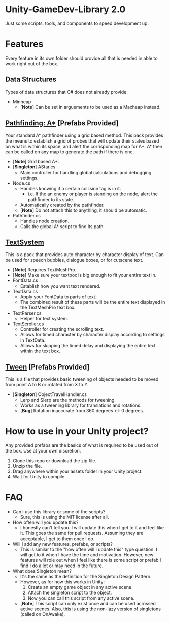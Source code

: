 # Unity-GameDev-Library 2.0
Just some scripts, tools, and components to speed development up.

# Features
Every feature in its own folder should provide all that is needed in able to work right out of the box.

## Data Structures
Types of data structures that C# does not already provide.
- Minheap
    - [**Note**] Can be set in arguements to be used as a Maxheap instead.

## [Pathfinding: A*](https://github.com/JerenRaquel/Unity-GameDev-Library/blob/master/Astar/README.md) [**Prefabs Provided**]
Your standard A* pathfinder using a grid based method. This pack provides the means to establish a grid of probes that will update their states based on what is within its space, and alert the corrisponding map for A*. A* then can be called on any map to generate the path if there is one.
- [**Note**] Grid based A*.
- [**Singleton**] AStar.cs
    - Main controller for handling global calculations and debugging settings.
- Node.cs
    - Handles knowing if a certain collision tag is in it.
        - i.e. If the an enemy or player is standing on the node, alert the pathfinder to its state.
    - Automatically created by the pathfinder.
    - [**Note**] Do not attach this to anything, it should be automatic.
- Pathfinder.cs
    - Handles node creation.
    - Calls the global A* script to find its path.

## [TextSystem](https://github.com/JerenRaquel/Unity-GameDev-Library/blob/master/Text%20Scroller/README.md)
This is a pack that provides auto character by character display of text. Can be used for speech bubbles, dialogue boxes, or for cutscene text.
- [**Note**] Requires TextMeshPro.
- [**Note**] Make sure your textbox is big enough to fit your entire text in.
- FontData.cs
    - Establish how you want text rendered.
- TextData.cs
    - Apply your FontData to parts of text.
    - The combined result of these parts will be the entire text displayed in the TextMeshPro text box.
- TextParser.cs
    - Helper for text system.
- TextScroller.cs
    - Controller for creating the scrolling text.
    - Allows for timed character by character display according to settings in TextData.
    - Allows for skipping the timed delay and displaying the entire text within the text box.

## [Tween](https://github.com/JerenRaquel/Unity-GameDev-Library/blob/master/Tween/README.md) [**Prefabs Provided**]
This is a file that provides basic tweening of objects needed to be moved from point A to B or rotated from X to Y.
- [**Singleton**] ObjectTravelHandler.cs
    - Lerp and Slerp are the methods for tweening.
    - Works as a tweening library for translations and rotations.
    - [**Bug**] Rotation inaccurate from 360 degrees <-> 0 degrees.

# How to use in your Unity project?
Any provided prefabs are the basics of what is required to be used out of the box. Use at your own discretion.
1. Clone this repo or download the zip file.
2. Unzip the file.
3. Drag anywhere within your assets folder in your Unity project.
4. Wait for Unity to compile.

# FAQ
- Can I use this library or some of the scripts?
    - Sure, this is using the MIT license after all.
- How often will you update this?
    - I honestly can't tell you. I will update this when I get to it and feel like it. This goes the same for pull requests. Assuming they are acceptable, I get to them once I do.
- Will I add any new features, prefabs, or scripts?
    - This is similar to the "how often will I update this" type question. I will get to it when I have the time and motivation. However, new features will role out when I feel like there is some script or prefab I find I do a lot or may need in the future.
- What does Singleton mean?
    - It's the same as the definition for the Singleton Design Pattern. 
    - However, as for how this works in Unity:
        1. Create an empty game object in any active scene.
        2. Attach the singleton script to the object.
        3. Now you can call this script from any active scene.
    - [**Note**] This script can only exist once and can be used acrossed active scenes. Also, this is using the non-lazy version of singletons (called on OnAwake).
